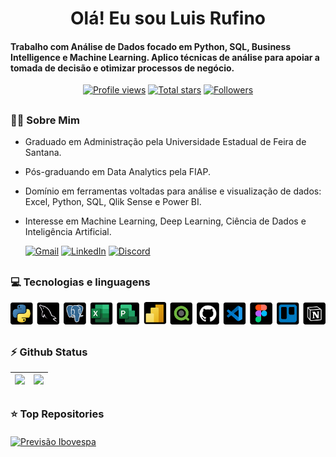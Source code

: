 


</h1>
<h1 align="center">Olá! Eu sou Luis Rufino</h1>

<h4 align="left">Trabalho com Análise de Dados focado em Python, SQL, Business Intelligence e Machine Learning. Aplico técnicas de análise para apoiar a tomada de decisão e otimizar processos de negócio.</h4>

 <div align="center">
<a href="https://github.com/luishrufino">
  <img width="162px" 
       src="https://komarev.com/ghpvc/?username=luishrufino&label=Profile%20views&color=318CE7&style=for-the-badge" 
       alt="Profile views" /></a>
<a href="https://api.github-star-counter.workers.dev/user/luishrufino">
  <img width="115px" 
       alt="Total stars" 
       title="Total stars on GitHub" 
       src="https://custom-icon-badges.herokuapp.com/badge/dynamic/json?logo=star&color=318CE7&labelColor=505050&label=Stars&style=for-the-badge&query=%24.stars&url=https://api.github-star-counter.workers.dev/user/luishrufino" /></a>
<a href="https://github.com/JoshuaThadi?tab=followers">
  <img width="147px" 
       alt="Followers" 
       title="Follow me on GitHub" 
       src="https://custom-icon-badges.herokuapp.com/github/followers/luishrufino?color=318CE7&labelColor=505050&style=for-the-badge&logo=person-add&label=Followers&logoColor=white" /></a>
 </div>

##

<!-- sobre mim -->
 <h3 align="left">👨‍💻 Sobre Mim</h3>



<!--<p align="left"> <a href="https://twitter.com/" target="blank"><img src="https://img.shields.io/twitter/follow/?logo=twitter&style=for-the-badge" alt="" /></a> </p>
<div align="left">-->

- Graduado em Administração pela Universidade Estadual de Feira de Santana.</br>
- Pós-graduando em Data Analytics pela FIAP.</br>
- Domínio em ferramentas voltadas para análise e visualização de dados: Excel, Python, SQL, Qlik Sense e Power BI.</br>
- Interesse em Machine Learning, Deep Learning, Ciência de Dados e Inteligência Artificial.</br> <div align="left"> 


  <a href="mailto:hdluisdh@gmail.com"><img src="https://img.shields.io/badge/Gmail-333333?style=for-the-badge&logo=gmail&logoColor=red" alt="Gmail" /></a> 
  <a href="https://www.linkedin.com/in/luis-henrique-rufino-2341901b2/" target="_blank"><img src="https://img.shields.io/badge/Linkedin-0077B5?style=for-the-badge&logo=linkedin&logoColor=white" alt="LinkedIn" /></a>
  <a href="https://discordapp.com/users/hdluis" target="_blank"><img src="https://img.shields.io/badge/Discord-5865F2?style=for-the-badge&logo=discord&logoColor=white" alt="Discord" /></a> 

##

### 💻 Tecnologias e linguagens

<div align="center">
  <img src="https://github.com/luishrufino/luishrufino/blob/main/Group%203.png" />
</div>

##

### ⚡ Github Status

<div align="center">

![](http://github-profile-summary-cards.vercel.app/api/cards/profile-details?username=luishrufino&theme=city_lights) | ![](http://github-profile-summary-cards.vercel.app/api/cards/repos-per-language?username=luishrufino&theme=city_lights) |
 | :-: | :-: |

##

<!-- Top Repositories and Tech Stack -->
<div align="left">
  <h3>⭐️ Top Repositories</h3>
  <div style="display: flex; flex-wrap: wrap; justify-content: start; gap: 15px; margin-top: 20px;">
    <!-- Repositório Previsão Ibovespa -->
    <a href="https://github.com/luishrufino/previsao_ibovespa">
      <img width="400" src="https://github-readme-stats.vercel.app/api/pin/?username=luishrufino&repo=previsao_ibovespa&theme=light&title_color=000000&icon_color=000000&text_color=000000&bg_color=ffffff" alt="Previsão Ibovespa"/>
    </a>
   
</div>
  
</div>
